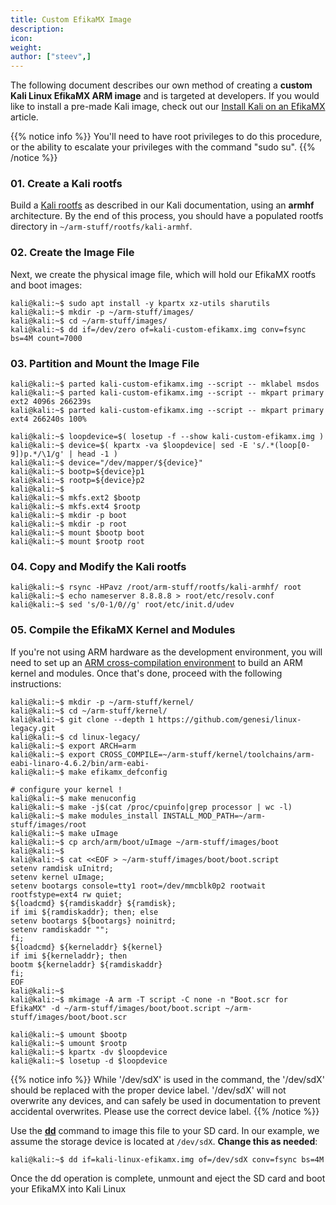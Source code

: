 ```yaml
---
title: Custom EfikaMX Image
description:
icon:
weight:
author: ["steev",]
---
```


The following document describes our own method of creating a **custom Kali Linux EfikaMX ARM image** and is targeted at developers. If you would like to install a pre-made Kali image, check out our [Install Kali on an EfikaMX](/docs/arm/efikamx/) article.

{{% notice info %}}
You'll need to have root privileges to do this procedure, or the ability to escalate your privileges with the command "sudo su".
{{% /notice %}}

### 01. Create a Kali rootfs

Build a [Kali rootfs](/docs/development/kali-linux-arm-chroot/) as described in our Kali documentation, using an **armhf** architecture. By the end of this process, you should have a populated rootfs directory in `~/arm-stuff/rootfs/kali-armhf`.

### 02. Create the Image File

Next, we create the physical image file, which will hold our EfikaMX rootfs and boot images:

```console
kali@kali:~$ sudo apt install -y kpartx xz-utils sharutils
kali@kali:~$ mkdir -p ~/arm-stuff/images/
kali@kali:~$ cd ~/arm-stuff/images/
kali@kali:~$ dd if=/dev/zero of=kali-custom-efikamx.img conv=fsync bs=4M count=7000
```

### 03. Partition and Mount the Image File

```console
kali@kali:~$ parted kali-custom-efikamx.img --script -- mklabel msdos
kali@kali:~$ parted kali-custom-efikamx.img --script -- mkpart primary ext2 4096s 266239s
kali@kali:~$ parted kali-custom-efikamx.img --script -- mkpart primary ext4 266240s 100%
```

```console
kali@kali:~$ loopdevice=$( losetup -f --show kali-custom-efikamx.img )
kali@kali:~$ device=$( kpartx -va $loopdevice| sed -E 's/.*(loop[0-9])p.*/\1/g' | head -1 )
kali@kali:~$ device="/dev/mapper/${device}"
kali@kali:~$ bootp=${device}p1
kali@kali:~$ rootp=${device}p2
kali@kali:~$
kali@kali:~$ mkfs.ext2 $bootp
kali@kali:~$ mkfs.ext4 $rootp
kali@kali:~$ mkdir -p boot
kali@kali:~$ mkdir -p root
kali@kali:~$ mount $bootp boot
kali@kali:~$ mount $rootp root
```

### 04. Copy and Modify the Kali rootfs

```console
kali@kali:~$ rsync -HPavz /root/arm-stuff/rootfs/kali-armhf/ root
kali@kali:~$ echo nameserver 8.8.8.8 > root/etc/resolv.conf
kali@kali:~$ sed 's/0-1/0//g' root/etc/init.d/udev
```

### 05. Compile the EfikaMX Kernel and Modules

If you're not using ARM hardware as the development environment, you will need to set up an [ARM cross-compilation environment](/docs/development/arm-cross-compilation-environment/) to build an ARM kernel and modules. Once that's done, proceed with the following instructions:

```console
kali@kali:~$ mkdir -p ~/arm-stuff/kernel/
kali@kali:~$ cd ~/arm-stuff/kernel/
kali@kali:~$ git clone --depth 1 https://github.com/genesi/linux-legacy.git
kali@kali:~$ cd linux-legacy/
kali@kali:~$ export ARCH=arm
kali@kali:~$ export CROSS_COMPILE=~/arm-stuff/kernel/toolchains/arm-eabi-linaro-4.6.2/bin/arm-eabi-
kali@kali:~$ make efikamx_defconfig

# configure your kernel !
kali@kali:~$ make menuconfig
kali@kali:~$ make -j$(cat /proc/cpuinfo|grep processor | wc -l)
kali@kali:~$ make modules_install INSTALL_MOD_PATH=~/arm-stuff/images/root
kali@kali:~$ make uImage
kali@kali:~$ cp arch/arm/boot/uImage ~/arm-stuff/images/boot
kali@kali:~$
kali@kali:~$ cat <<EOF > ~/arm-stuff/images/boot/boot.script
setenv ramdisk uInitrd;
setenv kernel uImage;
setenv bootargs console=tty1 root=/dev/mmcblk0p2 rootwait rootfstype=ext4 rw quiet;
${loadcmd} ${ramdiskaddr} ${ramdisk};
if imi ${ramdiskaddr}; then; else
setenv bootargs ${bootargs} noinitrd;
setenv ramdiskaddr "";
fi;
${loadcmd} ${kerneladdr} ${kernel}
if imi ${kerneladdr}; then
bootm ${kerneladdr} ${ramdiskaddr}
fi;
EOF
kali@kali:~$
kali@kali:~$ mkimage -A arm -T script -C none -n "Boot.scr for EfikaMX" -d ~/arm-stuff/images/boot/boot.script ~/arm-stuff/images/boot/boot.scr
```

```console
kali@kali:~$ umount $bootp
kali@kali:~$ umount $rootp
kali@kali:~$ kpartx -dv $loopdevice
kali@kali:~$ losetup -d $loopdevice
```

{{% notice info %}}
While '/dev/sdX' is used in the command, the '/dev/sdX' should be replaced with the proper device label. '/dev/sdX' will not overwrite any devices, and can safely be used in documentation to prevent accidental overwrites. Please use the correct device label.
{{% /notice %}}

Use the **[dd](https://manpages.debian.org/testing/coreutils/dd.1.en.html)** command to image this file to your SD card. In our example, we assume the storage device is located at `/dev/sdX`. **Change this as needed**:

```console
kali@kali:~$ dd if=kali-linux-efikamx.img of=/dev/sdX conv=fsync bs=4M
```

Once the dd operation is complete, unmount and eject the SD card and boot your EfikaMX into Kali Linux
